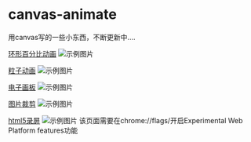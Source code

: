# canvas-animate
用canvas写的一些小东西，不断更新中....

[环形百分比动画](https://tong-h.github.io/canvas-store/roundPercent/index.html)
![示例图片](https://tong-h.github.io/canvas-store/roundPercent/img.png)

[粒子动画](https://tong-h.github.io/canvas-store/particle/index.html)
![示例图片](https://tong-h.github.io/canvas-store/particle/img.png)

[电子画板](https://tong-h.github.io/canvas-store/draw/index.html)
![示例图片](https://tong-h.github.io/canvas-store/draw/img.png)

[图片裁剪](https://tong-h.github.io/canvas-store/imgcut/index.html)
![示例图片](https://tong-h.github.io/canvas-store/imgcut/img.png)

[html5录屏](https://tong-h.github.io/canvas-store/capture/index.html)
![示例图片](https://tong-h.github.io/canvas-store/capture/img.png)
该页面需要在chrome://flags/开启Experimental Web Platform features功能
